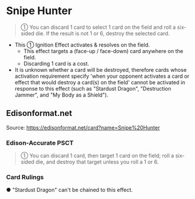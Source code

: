 # Snipe Hunter

> ① You can discard 1 card to select 1 card on the field and roll a six-sided die. If the result is not 1 or 6, destroy the selected card.

*   This ① Ignition Effect activates & resolves on the field.
    *   This effect targets a (face-up / face-down) card anywhere on the field.
    *   Discarding 1 card is a cost.
*   It is unknown whether a card will be destroyed, therefore cards whose activation requirement specify 'when your opponent activates a card or effect that would destroy a card(s) on the field' cannot be activated in response to this effect (such as "Stardust Dragon", "Destruction Jammer", and "My Body as a Shield").

## Edisonformat.net

Source: https://edisonformat.net/card?name=Snipe%20Hunter

### Edison-Accurate PSCT

> ① You can discard 1 card, then target 1 card on the field; roll a six-sided die, and destroy that target unless you roll a 1 or 6.

### Card Rulings

● "Stardust Dragon" can't be chained to this effect.
            